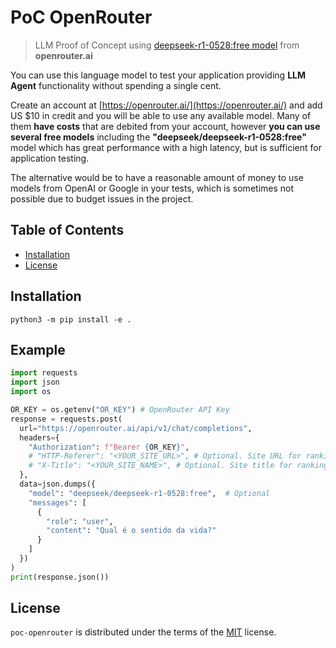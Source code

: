 # PoC OpenRouter

> LLM Proof of Concept using [deepseek-r1-0528:free model](https://openrouter.ai/deepseek/deepseek-r1-0528:free) from **openrouter.ai**

You can use this language model to test your application providing **LLM Agent** functionality without spending a single cent.

Create an account at [https://openrouter.ai/](https://openrouter.ai/) and add US $10 in credit and you will be able to use any available model. Many of them **have costs** that are debited from your account, however **you can use several free models** including the **"deepseek/deepseek-r1-0528:free"** model which has great performance with a high latency, but is sufficient for application testing.

The alternative would be to have a reasonable amount of money to use models from OpenAI or Google in your tests, which is sometimes not possible due to budget issues in the project.

## Table of Contents

- [Installation](#installation)
- [License](#license)

## Installation

```console
python3 -m pip install -e .
```

## Example

```python
import requests
import json
import os

OR_KEY = os.getenv("OR_KEY") # OpenRouter API Key
response = requests.post(
  url="https://openrouter.ai/api/v1/chat/completions",
  headers={
    "Authorization": f"Bearer {OR_KEY}",
    # "HTTP-Referer": "<YOUR_SITE_URL>", # Optional. Site URL for rankings on openrouter.ai.
    # "X-Title": "<YOUR_SITE_NAME>", # Optional. Site title for rankings on openrouter.ai.
  },
  data=json.dumps({
    "model": "deepseek/deepseek-r1-0528:free",  # Optional
    "messages": [
      {
        "role": "user",
        "content": "Qual é o sentido da vida?"
      }
    ]
  })
)
print(response.json())
```

## License

`poc-openrouter` is distributed under the terms of the [MIT](https://spdx.org/licenses/MIT.html) license.
